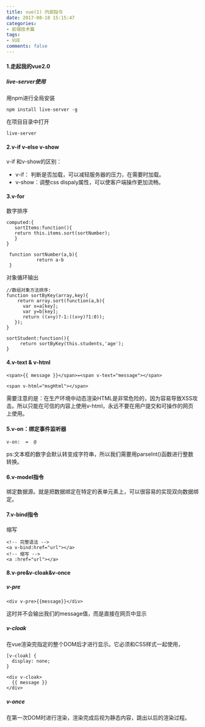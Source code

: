 ```yaml
---
title: vue(1) 内部指令
date: 2017-08-18 15:15:47
categories:
- 前端技术篇
tags:
- VUE
comments: false
---
```


#### 1.走起我的vue2.0
##### live-server使用
用npm进行全局安装


```
npm install live-server -g
```

在项目目录中打开


```
live-server
```

#### 2.v-if v-else v-show
v-if 和v-show的区别：
- v-if： 判断是否加载，可以减轻服务器的压力，在需要时加载。
- v-show：调整css dispaly属性，可以使客户端操作更加流畅。

#### 3.v-for
数字排序

```
computed:{
   sortItems:function(){
   return this.items.sort(sortNumber);
   }
}

 function sortNumber(a,b){
           return a-b
 }
```

对象循环输出

```
//数组对象方法排序:
function sortByKey(array,key){
    return array.sort(function(a,b){
      var x=a[key];
      var y=b[key];
      return ((x<y)?-1:((x>y)?1:0));
   });
}

sortStudent:function(){
     return sortByKey(this.students,'age');
}
```

#### 4.v-text & v-html

```
<span>{{ message }}</span>=<span v-text="message"></span>

<span v-html="msgHtml"></span>
```

需要注意的是：在生产环境中动态渲染HTML是非常危险的，因为容易导致XSS攻击。所以只能在可信的内容上使用v-html，永远不要在用户提交和可操作的网页上使用。

#### 5.v-on：绑定事件监听器

```
v-on:  =  @
```

ps:文本框的数字会默认转变成字符串，所以我们需要用parseInt()函数进行整数转换。

#### 6.v-model指令
绑定数据源。就是把数据绑定在特定的表单元素上，可以很容易的实现双向数据绑定。

#### 7.v-bind指令
缩写

```
<!-- 完整语法 -->
<a v-bind:href="url"></a>
<!-- 缩写 -->
<a :href="url"></a>
```

#### 8.v-pre&v-cloak&v-once
##### v-pre

```
<div v-pre>{{message}}</div>
```

这时并不会输出我们的message值，而是直接在网页中显示

##### v-cloak
在vue渲染完指定的整个DOM后才进行显示。它必须和CSS样式一起使用，


```
[v-cloak] {
  display: none;
}

<div v-cloak>
  {{ message }}
</div>
```

##### v-once
在第一次DOM时进行渲染，渲染完成后视为静态内容，跳出以后的渲染过程。